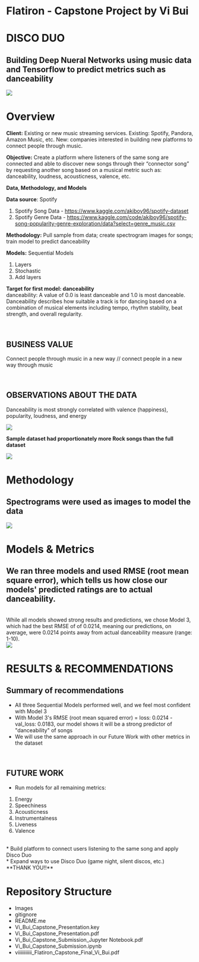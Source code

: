 # Flatiron - Capstone Project by Vi Bui
# DISCO DUO 
## Building Deep Nueral Networks using music data and Tensorflow to predict metrics such as danceability

<img src='Images/Disco Duo Logo Prototype.jpg'>

# Overview

**Client:** Existing or new music streaming services. Existing: Spotify, Pandora, Amazon Music, etc. New: companies interested in building new platforms to connect people through music. 

**Objective:** Create a platform where listeners of the same song are connected and able to discover new songs through their “connector song” by requesting another song based on a musical metric such as: danceability, loudness, acousticness, valence, etc.
 
**Data, Methodology, and Models** <br/> 

**Data source**: Spotify 
1. Spotify Song Data - https://www.kaggle.com/akiboy96/spotify-dataset
2. Spotify Genre Data - https://www.kaggle.com/code/akiboy96/spotify-song-popularity-genre-exploration/data?select=genre_music.csv

**Methodology:** Pull sample from data; create spectrogram images for songs; train model to predict danceability 

**Models:** Sequential Models 
1. Layers
2. Stochastic 
3. Add layers

**Target for first model: danceability** <br>
danceability: A value of 0.0 is least danceable and 1.0 is most danceable. Danceability describes how suitable a track is for dancing based on a combination of musical elements including tempo, rhythm stability, beat strength, and overall regularity.

<br>

## BUSINESS VALUE
Connect people through music in a new way // connect people in a new way through music

<br> 

## OBSERVATIONS ABOUT THE DATA
Danceability is most strongly correlated with valence (happiness), popularity, loudness, and energy

<img src='Images/Song Metrics - Correlation Matrix.png'>

<br>

**Sample dataset had proportionately more Rock songs than the full dataset**

<img src='Images/Genre_Data.png'>

<br>

# Methodology 
## Spectrograms were used as images to model the data

<img src='Images/Spectrograms.png'>

# Models & Metrics 
## We ran three models and used RMSE (root mean square error), which tells us how close our models' predicted ratings are to actual danceability. 

<br>
While all models showed strong results and predictions, we chose Model 3, which had the best RMSE of of 0.0214, meaning our predictions, on average, were 0.0214 points away from actual danceability measure (range: 1-10). 

<br>

<img src='Images/Model3.png'>

<br>

 # **RESULTS & RECOMMENDATIONS** 

## Summary of recommendations

* All three Sequential Models performed well, and we feel most confident with Model 3
* With Model 3's RMSE (root mean squared error) = loss: 0.0214 - val_loss: 0.0183, our model shows it will be a strong predictor of "danceability" of songs 
* We will use the same approach in our Future Work with other metrics in the dataset 

<br>

## **FUTURE WORK**
* Run models for all remaining metrics: 
1. Energy
2. Speechiness
3. Acousticness
4. Instrumentalness
5. Liveness
6. Valence 
<br>
* Build platform to connect users listening to the same song and apply Disco Duo
<br>
* Expand ways to use Disco Duo (game night, silent discos, etc.)
<br>
**THANK YOU!!**

# Repository Structure

- Images 
- gitignore
- README.me
- Vi_Bui_Capstone_Presentation.key
- Vi_Bui_Capstone_Presentation.pdf
- Vi_Bui_Capstone_Submission_Jupyter Notebook.pdf
- Vi_Bui_Capstone_Submission.ipynb
- viiiiiiiiiii_Flatiron_Capstone_Final_Vi_Bui.pdf
